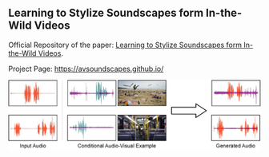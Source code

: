 ## <b>Learning to Stylize Soundscapes form In-the-Wild Videos</b>

Official Repository of the paper: [Learning to Stylize Soundscapes form In-the-Wild Videos](https://openreview.net/forum?id=1HgJZl3HgT).

Project Page: https://avsoundscapes.github.io/

<p align="center">
    <img src="./resources/teaser.png">
</p>

